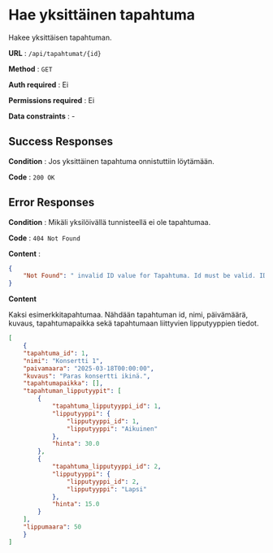 # Hae yksittäinen tapahtuma

Hakee yksittäisen tapahtuman.

**URL** : `/api/tapahtumat/{id}`

**Method** : `GET`

**Auth required** : Ei

**Permissions required** : Ei

**Data constraints** : -

## Success Responses

**Condition** : Jos yksittäinen tapahtuma onnistuttiin löytämään.

**Code** : `200 OK`

## Error Responses

**Condition** : Mikäli yksilöivällä tunnisteellä ei ole tapahtumaa.

**Code** : `404 Not Found`

**Content** :

```json
{
    "Not Found": " invalid ID value for Tapahtuma. Id must be valid. ID 3 not found"
}
```

**Content**

Kaksi esimerkkitapahtumaa. Nähdään tapahtuman id, nimi, päivämäärä, kuvaus, tapahtumapaikka sekä tapahtumaan liittyvien lipputyyppien tiedot.


```json
[
    {
    "tapahtuma_id": 1,
    "nimi": "Konsertti 1",
    "paivamaara": "2025-03-18T00:00:00",
    "kuvaus": "Paras konsertti ikinä.",
    "tapahtumapaikka": [],
    "tapahtuman_lipputyypit": [
        {
            "tapahtuma_lipputyyppi_id": 1,
            "lipputyyppi": {
                "lipputyyppi_id": 1,
                "lipputyyppi": "Aikuinen"
            },
            "hinta": 30.0
        },
        {
            "tapahtuma_lipputyyppi_id": 2,
            "lipputyyppi": {
                "lipputyyppi_id": 2,
                "lipputyyppi": "Lapsi"
            },
            "hinta": 15.0
        }
    ],
    "lippumaara": 50
    }
]

